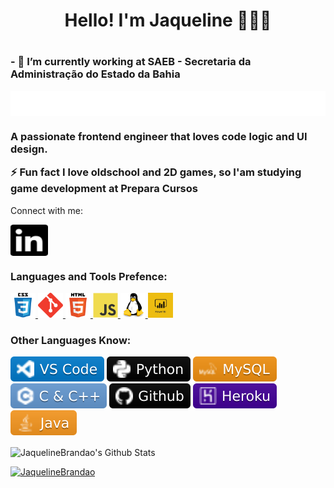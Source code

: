 <h1 align="center">Hello! I'm Jaqueline 👩🏻‍💻 <h1>
    

<h3>
- 🔭 I’m currently working at SAEB - Secretaria da Administração do Estado da Bahia
<p> </p>
<p> </p>
<p> </p>

<a href="http://www.saeb.ba.gov.br/" target="blank"><img align="center" src="logo-secretaria.png" alt="SAEB" height=80%  /></a>

</h3>

<h3 align="left">A passionate frontend engineer that loves code logic and UI design.

⚡ Fun fact I love oldschool and 2D games, so I'am studying game development at Prepara Cursos </h3>

Connect with me:

<p align="left">
<a href="https://www.linkedin.com/in/jaqueline-pereira-brand%C3%A3o-695b8225/" target="blank"><img align="center" src="linkedin.svg" alt="Jaque.P.Brandao" height="50" width="60" backgrou/></a>


<h3 align="left">Languages and Tools Prefence:</h3>
<p align="left"> 
    <a href="https://www.w3schools.com/css/" target="_blank"> 
        <img src="css3-original-wordmark.svg" alt="css3" width="40" height="40"/> 
    </a> 
    <a href="https://git-scm.com/" target="_blank"> 
        <img src="git.svg" alt="git" width="40" height="40"/> 
    </a> 
    <a href="https://www.w3.org/html/" target="_blank"> 
        <img src="html5-original-wordmark.svg" alt="html5" width="40" height="40"/> 
    </a> 
    <a href="https://developer.mozilla.org/en-US/docs/Web/JavaScript" target="_blank"> 
        <img src="javascript-original.svg" alt="javascript" width="40" height="40"/> 
    </a> 
    <a href="https://www.linux.org/" target="_blank"> 
        <img src="linux-original.svg" alt="linux" width="40" height="40"/> 
    </a> 
    <a href="https://powerbi.microsoft.com/pt-br/" target="_blank"> 
        <img src="power-bi.png" alt="powerbi" width="40" height="40"/> 
    </a> 
</p>

<h3 align="left">Other Languages Know:</h3>
   
![VSCoce](VSCode.svg) 
![python](python.svg) 
![MySQL](MySQL.svg) 
![C](CeCplusplus.svg) 
![GitHub](GitHub.svg) 
![Heroku](Heroku.svg) 
![Heroku](Java.svg)
    
</p>
    
<img align="center" src="https://github-readme-stats.vercel.app/api?username=JaquelineBrandao&include_all_commits=true&count_private=true&show_icons=true&line_height=20&title_color=7A7ADB&icon_color=2234AE&text_color=D3D3D3&bg_color=0,000000,130F40" alt="JaquelineBrandao's Github Stats">

[![JaquelineBrandao](https://github-readme-stats.vercel.app/api/top-langs/?username=JaquelineBrandao&layout=compact&text_color=daf7dc&bg_color=151515)](https://github.com/JaquelineBrandao/github-readme-stats)
